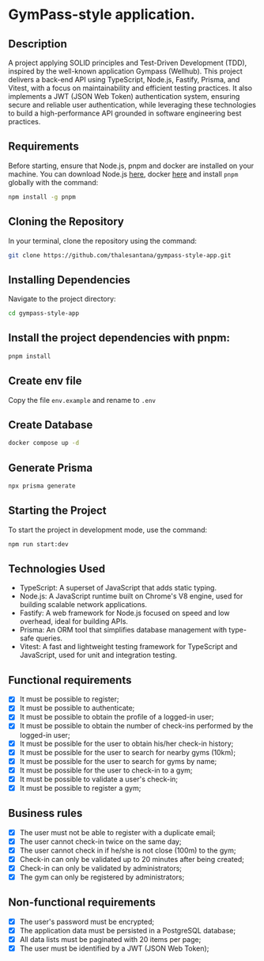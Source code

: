 # GymPass-style application.

## Description
A project applying SOLID principles and Test-Driven Development (TDD), inspired by the well-known application Gympass (Wellhub). This project delivers a back-end API using TypeScript, Node.js, Fastify, Prisma, and Vitest, with a focus on maintainability and efficient testing practices. It also implements a JWT (JSON Web Token) authentication system, ensuring secure and reliable user authentication, while leveraging these technologies to build a high-performance API grounded in software engineering best practices.

## Requirements

Before starting, ensure that Node.js, pnpm and docker are installed on your machine. You can download Node.js [here](https://nodejs.org/), docker [here](https://docs.docker.com/get-docker/) and install `pnpm` globally with the command:

```bash
npm install -g pnpm
```
## Cloning the Repository

In your terminal, clone the repository using the command:

```bash
git clone https://github.com/thalesantana/gympass-style-app.git
```

## Installing Dependencies
Navigate to the project directory:

```bash
cd gympass-style-app
```
## Install the project dependencies with pnpm:

```bash
pnpm install
```
## Create env file
Copy the file `env.example` and rename to `.env`

## Create Database

```bash
docker compose up -d
```

## Generate Prisma
```bash
npx prisma generate
```

## Starting the Project
To start the project in development mode, use the command:

```bash
npm run start:dev
```
## Technologies Used
- TypeScript: A superset of JavaScript that adds static typing.
- Node.js: A JavaScript runtime built on Chrome's V8 engine, used for building scalable network applications.
- Fastify: A web framework for Node.js focused on speed and low overhead, ideal for building APIs.
- Prisma: An ORM tool that simplifies database management with type-safe queries.
- Vitest: A fast and lightweight testing framework for TypeScript and JavaScript, used for unit and integration testing.

## Functional requirements

- [x] It must be possible to register;
- [x] It must be possible to authenticate;
- [x] It must be possible to obtain the profile of a logged-in user;
- [x] It must be possible to obtain the number of check-ins performed by the logged-in user;
- [x] It must be possible for the user to obtain his/her check-in history;
- [x] It must be possible for the user to search for nearby gyms (10km);
- [x] It must be possible for the user to search for gyms by name;
- [x] It must be possible for the user to check-in to a gym;
- [x] It must be possible to validate a user's check-in;
- [x] It must be possible to register a gym;

## Business rules 

- [x] The user must not be able to register with a duplicate email;
- [x] The user cannot check-in twice on the same day; 
- [x] The user cannot check in if he/she is not close (100m) to the gym;
- [x] Check-in can only be validated up to 20 minutes after being created;
- [x] Check-in can only be validated by administrators;
- [x] The gym can only be registered by administrators;

## Non-functional requirements

- [x] The user's password must be encrypted;
- [x] The application data must be persisted in a PostgreSQL database;
- [x] All data lists must be paginated with 20 items per page;
- [x] The user must be identified by a JWT (JSON Web Token);

